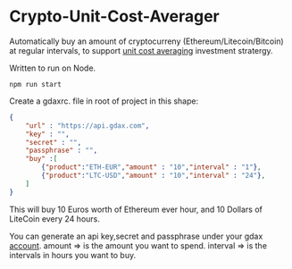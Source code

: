 # Crypto-Unit-Cost-Averager

Automatically buy an amount of cryptocurreny (Ethereum/Litecoin/Bitcoin) at regular intervals, to support [unit cost averaging](https://en.wikipedia.org/wiki/Dollar_cost_averaging) investment stratergy.


Written to run on Node.

`npm run start`

Create a gdaxrc. file in root of project in this shape:
~~~json
{
    "url" : "https://api.gdax.com",
    "key" : "",
    "secret" : "",
    "passphrase" : "",
    "buy" :[
        {"product":"ETH-EUR","amount" : "10","interval" : "1"},
        {"product":"LTC-USD","amount" : "10","interval" : "24"},
    ]
}
~~~
This will buy 10 Euros worth of Ethereum ever hour, and 10 Dollars of LiteCoin every 24 hours.

You can generate an api key,secret and passphrase under your gdax [account](https://www.gdax.com/settings/api).
amount => is the amount you want to spend.
interval => is the intervals in hours you want to buy.


